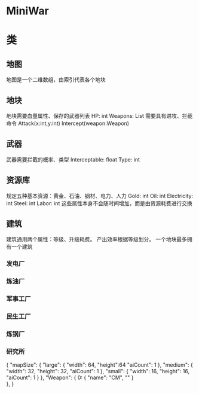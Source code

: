 # MiniWar

# 类
## 地图
地图是一个二维数组，由索引代表各个地块
## 地块
地块需要血量属性、保存的武器列表
HP: int
Weapons: List
需要具有进攻、拦截命令
Attack(x:int,y:int)
Intercept(weapon:Weapon)
## 武器
武器需要拦截的概率、类型
Interceptable: float
Type: int
## 资源库
规定五种基本资源：黄金、石油、钢材、电力、人力
Gold: int
Oil: int
Electricity: int
Steel: int
Labor: int
这些属性本身不会随时间增加，而是由资源耗费进行交换
## 建筑
建筑通用两个属性：等级、升级耗费。
产出效率根据等级划分。
一个地块最多拥有一个建筑
### 发电厂
### 炼油厂
### 军事工厂
### 民生工厂
### 炼钢厂
### 研究所


{
	"mapSize": {
		"large": {
			"width": 64,
			"height":64 
			"aiCount": 1
		},
		"medium": {
			"width": 32,
			"height": 32,
			"aiCount": 1
		},
		"small": {
			"width": 16,
			"height": 16,
			"aiCount": 1
		}
	},
	"Weapon": {
		0: {
			"name": "CM",
			""
		}	
	},
}

